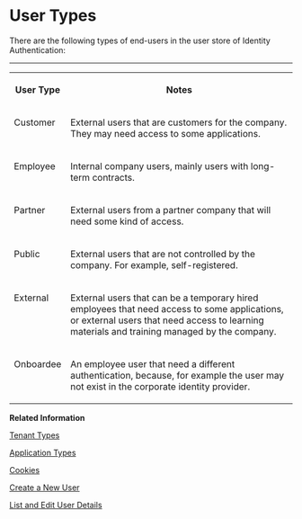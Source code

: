 <!-- loio70e95d1d4f514710a0de56067081fd7f -->

# User Types

There are the following types of end-users in the user store of Identity Authentication:

****


<table>
<tr>
<th valign="top">

User Type



</th>
<th valign="top">

Notes



</th>
</tr>
<tr>
<td valign="top">

Customer



</td>
<td valign="top">

External users that are customers for the company. They may need access to some applications.



</td>
</tr>
<tr>
<td valign="top">

Employee



</td>
<td valign="top">

Internal company users, mainly users with long-term contracts.



</td>
</tr>
<tr>
<td valign="top">

Partner



</td>
<td valign="top">

External users from a partner company that will need some kind of access.



</td>
</tr>
<tr>
<td valign="top">

Public



</td>
<td valign="top">

External users that are not controlled by the company. For example, self-registered.



</td>
</tr>
<tr>
<td valign="top">

External



</td>
<td valign="top">

External users that can be a temporary hired employees that need access to some applications, or external users that need access to learning materials and training managed by the company.



</td>
</tr>
<tr>
<td valign="top">

Onboardee



</td>
<td valign="top">

An employee user that need a different authentication, because, for example the user may not exist in the corporate identity provider.



</td>
</tr>
</table>

**Related Information**  


[Tenant Types](tenant-types-069b25d.md "Identity Authentication provides three types of tenants - productive, test, and trial")

[Application Types](application-types-8f61880.md "Application types in the administration console for SAP Cloud Identity Services.")

[Cookies](cookies-e60fd04.md "")

[Create a New User](Operation-Guide/create-a-new-user-348deef.md "As a tenant administrator, you can create a new user in the administration console for SAP Cloud Identity Services.")

[List and Edit User Details](Operation-Guide/list-and-edit-user-details-045cb01.md "As a tenant administrator, you can view detailed information about the users in the administration console for SAP Cloud Identity Services. Optionally you can edit this information.")

